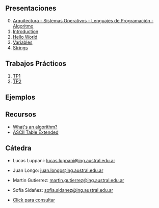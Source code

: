 ## Presentaciones

0. [Arquitectura - Sistemas Operativos - Lenguajes de Programación - Algoritmo](presentation/0-Arq-SO-LP.pdf)
1. [Introduction](introduction)
2. [Hello World](hello-world)
3. [Variables](variables)
4. [Strings](strings)
<!-- 5. [If Statements](ifs) -->
<!-- 5. [Objects & Classes](objects) -->
<!-- 6. [Blocks-If](blocks-if) -->
<!-- 7. [Lists](lists) -->
<!-- 8. [Loops](loops) -->
<!-- 9. [Recursion](recursion) -->
<!-- 10. [Control Flow Statements](controlflow) -->
<!-- 11. [Visibility](visibility) -->

## Trabajos Prácticos

1. [TP1](practice/1)
2. [TP2](practice/2)
<!-- 3. [TP3](practice/3) -->
<!-- 4. [TP4](practice/4) -->
<!-- 5. [TP5](practice/5) -->
<!-- 6. [TP6](practice/6) -->
<!-- 7. [TP7](practice/7) -->

## Ejemplos

<!-- - [Objecto Marker](resources/marker) -->
<!-- - [Objecto Bicycle](resources/bicycle) -->
<!-- - [Multi Array](resources/multiarray) -->
<!-- - [Tester.java](resources/Tester.java) -->
<!-- - [Pen.java](resources/Pen.java) -->
<!-- - [ArraySamples.java](resources/ArraySamples.java) -->
<!-- - [Factorial.java](resources/Factorial.java) -->

<!-- ## Repaso Parcial

* [Ejercicios](resources/parcial)
 -->

<!-- ## Cartelera -->

<!-- * [Final Cartelera](resources/cartelera) -->

## Recursos

* [What's an algorithm?](https://www.youtube.com/watch?v=6hfOvs8pY1k)
* [ASCII Table Extended](https://computersciencewiki.org/images/3/3d/Ascii_table.png)
<!-- * [Programa](https://drive.google.com/file/d/1mvKoX8RAQVYJUuPx-i6xQQl2XdBYNCOu/view?usp=sharing) -->
<!-- - [Clase Scanner.java](resources/scanner) -->
<!-- * [The Java Tutorials](https://docs.oracle.com/javase/tutorial/) -->

## Cátedra

* Lucas Luppani: [lucas.luppani@ing.austral.edu.ar](mailto:lucas.luppani@ing.austral.edu.ar)
* Juan Longo: [juan.longo@ing.austral.edu.ar](mailto:juan.longo@ing.austral.edu.ar)
* Martin Gutierrez: [martin.gutierrez@ing.austral.edu.ar](mailto:martin.gutierrez@ing.austral.edu.ar)
* Sofía Sidañez: [sofia.sidanez@ing.austral.edu.ar](mailto:sofia.sidanez@ing.austral.edu.ar)

* [Click para consultar](mailto:lucas.luppani@ing.austral.edu.ar,juan.longo@ing.austral.edu.ar,martin.gutierrez@ing.austral.edu.ar,sofia.sidanez@ing.austral.edu.ar?subject=Consulta)

